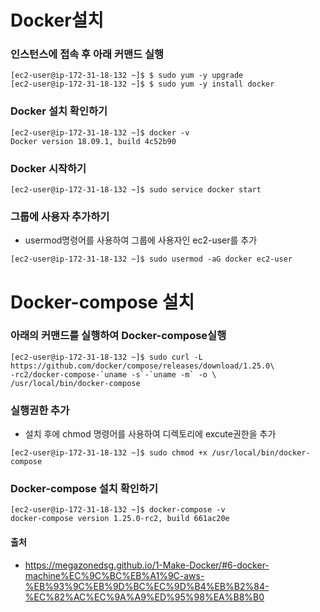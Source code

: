 # Docker설치
### 인스턴스에 접속 후 아래 커맨드 실행
~~~
[ec2-user@ip-172-31-18-132 ~]$ $ sudo yum -y upgrade
[ec2-user@ip-172-31-18-132 ~]$ $ sudo yum -y install docker
~~~

### Docker 설치 확인하기
~~~
[ec2-user@ip-172-31-18-132 ~]$ docker -v
Docker version 18.09.1, build 4c52b90
~~~

### Docker 시작하기
~~~
[ec2-user@ip-172-31-18-132 ~]$ sudo service docker start
~~~

### 그룹에 사용자 추가하기
- usermod명령어를 사용하여 그룹에 사용자인 ec2-user를 추가
~~~
[ec2-user@ip-172-31-18-132 ~]$ sudo usermod -aG docker ec2-user
~~~

# Docker-compose 설치
### 아래의 커맨드를 실행하여 Docker-compose실행
~~~
[ec2-user@ip-172-31-18-132 ~]$ sudo curl -L https://github.com/docker/compose/releases/download/1.25.0\
-rc2/docker-compose-`uname -s`-`uname -m` -o \
/usr/local/bin/docker-compose
~~~

### 실행권한 추가
- 설치 후에 chmod 명령어를 사용하여 디렉토리에 excute권한을 추가
~~~
[ec2-user@ip-172-31-18-132 ~]$ sudo chmod +x /usr/local/bin/docker-compose
~~~

### Docker-compose 설치 확인하기
~~~
[ec2-user@ip-172-31-18-132 ~]$ docker-compose -v
docker-compose version 1.25.0-rc2, build 661ac20e
~~~

#### 출처
- https://megazonedsg.github.io/1-Make-Docker/#6-docker-machine%EC%9C%BC%EB%A1%9C-aws-%EB%93%9C%EB%9D%BC%EC%9D%B4%EB%B2%84-%EC%82%AC%EC%9A%A9%ED%95%98%EA%B8%B0
